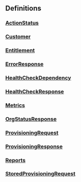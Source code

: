 
<a name="definitions"></a>
## Definitions

<a name="ref-actionstatus"></a>
### [ActionStatus](definitions/ActionStatus.md#actionstatus)

<a name="ref-customer"></a>
### [Customer](definitions/Customer.md#customer)

<a name="ref-entitlement"></a>
### [Entitlement](definitions/Entitlement.md#entitlement)

<a name="ref-errorresponse"></a>
### [ErrorResponse](definitions/ErrorResponse.md#errorresponse)

<a name="ref-healthcheckdependency"></a>
### [HealthCheckDependency](definitions/HealthCheckDependency.md#healthcheckdependency)

<a name="ref-healthcheckresponse"></a>
### [HealthCheckResponse](definitions/HealthCheckResponse.md#healthcheckresponse)

<a name="ref-metrics"></a>
### [Metrics](definitions/Metrics.md#metrics)

<a name="ref-orgstatusresponse"></a>
### [OrgStatusResponse](definitions/OrgStatusResponse.md#orgstatusresponse)

<a name="ref-provisioningrequest"></a>
### [ProvisioningRequest](definitions/ProvisioningRequest.md#provisioningrequest)

<a name="ref-provisioningresponse"></a>
### [ProvisioningResponse](definitions/ProvisioningResponse.md#provisioningresponse)

<a name="ref-reports"></a>
### [Reports](definitions/Reports.md#reports)

<a name="ref-storedprovisioningrequest"></a>
### [StoredProvisioningRequest](definitions/StoredProvisioningRequest.md#storedprovisioningrequest)


